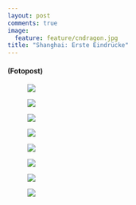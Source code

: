 ```yaml
---
layout: post
comments: true
image: 
  feature: feature/cndragon.jpg
title: "Shanghai: Erste Eindrücke"
---
```


#### (Fotopost)

<figure>
	<a href="{{ site.url }}/images/p/2012_china/1eindruck/P9200299.jpg"><img src="{{ site.url }}/images/p/2012_china/1eindruck/P9200299_tn.jpg"></a>
	<figcaption></figcaption>
</figure>
<figure>
	<a href="{{ site.url }}/images/p/2012_china/1eindruck/P9200309.jpg"><img src="{{ site.url }}/images/p/2012_china/1eindruck/P9200309_tn.jpg"></a>
	<figcaption></figcaption>
</figure>
<figure>
	<a href="{{ site.url }}/images/p/2012_china/1eindruck/P9200315.jpg"><img src="{{ site.url }}/images/p/2012_china/1eindruck/P9200315_tn.jpg"></a>
	<figcaption></figcaption>
</figure>
<figure>
	<a href="{{ site.url }}/images/p/2012_china/1eindruck/P9220320.jpg"><img src="{{ site.url }}/images/p/2012_china/1eindruck/P9220320_tn.jpg"></a>
	<figcaption></figcaption>
</figure>
<figure>
	<a href="{{ site.url }}/images/p/2012_china/1eindruck/P9220342.jpg"><img src="{{ site.url }}/images/p/2012_china/1eindruck/P9220342_tn.jpg"></a>
	<figcaption></figcaption>
</figure>
<figure>
	<a href="{{ site.url }}/images/p/2012_china/1eindruck/P9220394.jpg"><img src="{{ site.url }}/images/p/2012_china/1eindruck/P9220394_tn.jpg"></a>
	<figcaption></figcaption>
</figure>
<figure>
	<a href="{{ site.url }}/images/p/2012_china/1eindruck/P9220413.jpg"><img src="{{ site.url }}/images/p/2012_china/1eindruck/P9220413_tn.jpg"></a>
	<figcaption></figcaption>
</figure>
<figure>
	<a href="{{ site.url }}/images/p/2012_china/1eindruck/P9220426.jpg"><img src="{{ site.url }}/images/p/2012_china/1eindruck/P9220426_tn.jpg"></a>
	<figcaption></figcaption>
</figure>